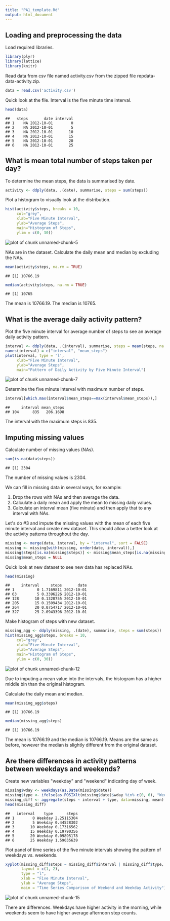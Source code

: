 ```yaml
---
title: "PA1_template.Rd"
output: html_document
---
```


Loading and preprocessing the data
----------------------------------

Load required libraries.


```r
library(plyr)
library(lattice)
library(knitr)
```

Read data from csv file named activity.csv from the zipped file repdata-data-activity.zip.

```r
data = read.csv('activity.csv')
```

Quick look at the file. Interval is the five minute time interval.

```r
head(data)
```

```
##   steps       date interval
## 1    NA 2012-10-01        0
## 2    NA 2012-10-01        5
## 3    NA 2012-10-01       10
## 4    NA 2012-10-01       15
## 5    NA 2012-10-01       20
## 6    NA 2012-10-01       25
```

What is mean total number of steps taken per day?
----------------------------------

To determine the mean steps, the data is summarised by date.

```r
activity <- ddply(data, .(date), summarise, steps = sum(steps))
```

Plot a histogram to visually look at the distribution.

```r
hist(activity$steps, breaks = 10,
     col="grey",
     xlab="Five Minute Interval", 
     ylab="Average Steps",
     main="Histogram of Steps",
     ylim = c(0, 30))
```

![plot of chunk unnamed-chunk-5](figure/unnamed-chunk-5-1.png) 

NAs are in the dataset.
Calculate the daily mean and median by excluding the NAs.

```r
mean(activity$steps, na.rm = TRUE)
```

```
## [1] 10766.19
```

```r
median(activity$steps, na.rm = TRUE)
```

```
## [1] 10765
```

The mean is 10766.19.
The median is 10765.

What is the average daily activity pattern?
----------------------------------

Plot the five minute interval for average number of steps to see an average daily activity pattern.

```r
interval <- ddply(data, .(interval), summarise, steps = mean(steps, na.rm = TRUE))
names(interval) = c("interval", "mean_steps")
plot(interval, type = 'l',
     xlab="Five Minute Interval", 
     ylab="Average Steps",
     main="Pattern of Daily Activity by Five Minute Interval")
```

![plot of chunk unnamed-chunk-7](figure/unnamed-chunk-7-1.png) 

Determine the five minute interval with maximum number of steps.

```r
interval[which.max(interval$mean_steps==max(interval$mean_steps)),]
```

```
##     interval mean_steps
## 104      835   206.1698
```

The interval with the maximum steps is 835.

Imputing missing values
----------------------------------

Calculate number of missing values (NAs).

```r
sum(is.na(data$steps))
```

```
## [1] 2304
```

The number of missing values is 2304.

We can fill in missing data in several ways, for example:
1. Drop the rows with NAs and then average the data.
2. Calculate a daily mean and apply the mean to missing daily values.
3. Calculate an interval mean (five minute) and then apply that to any interval with NAs.

Let's do #3 and impute the missing values with the mean of each five minute interval and create new dataset. This should allow a better look at the activity patterns throughout the day.

```r
missing <- merge(data, interval, by = "interval", sort = FALSE)
missing <- missing[with(missing, order(date, interval)),]
missing$steps[is.na(missing$steps)] <- missing$mean_steps[is.na(missing$steps)]
missing$mean_steps = NULL
```

Quick look at new dataset to see new data has replaced NAs.

```r
head(missing)
```

```
##     interval     steps       date
## 1          0 1.7169811 2012-10-01
## 63         5 0.3396226 2012-10-01
## 128       10 0.1320755 2012-10-01
## 205       15 0.1509434 2012-10-01
## 264       20 0.0754717 2012-10-01
## 327       25 2.0943396 2012-10-01
```

Make histogram of steps with new dataset.

```r
missing_agg <- ddply(missing, .(date), summarise, steps = sum(steps))
hist(missing_agg$steps, breaks = 10,
     col="grey",
     xlab="Five Minute Interval", 
     ylab="Average Steps",
     main="Histogram of Steps",
     ylim = c(0, 30))
```

![plot of chunk unnamed-chunk-12](figure/unnamed-chunk-12-1.png) 

Due to imputing a mean value into the intervals, the histogram has a higher middle bin than the original histogram.

Calculate the daily mean and median.

```r
mean(missing_agg$steps)
```

```
## [1] 10766.19
```

```r
median(missing_agg$steps)
```

```
## [1] 10766.19
```

The mean is 10766.19 and the median is 10766.19.
Means are the same as before, however the median is slightly different from the original dataset.

Are there differences in activity patterns between weekdays and weekends?
----------------------------------

Create new variables "weekday" and "weekend" indicating day of week.

```r
missing$wday <- weekdays(as.Date(missing$date))
missing$type <- ifelse(as.POSIXlt(missing$date)$wday %in% c(0, 6), "Weekend", "Weekday")
missing_diff <- aggregate(steps ~ interval + type, data=missing, mean)
head(missing_diff)
```

```
##   interval    type      steps
## 1        0 Weekday 2.25115304
## 2        5 Weekday 0.44528302
## 3       10 Weekday 0.17316562
## 4       15 Weekday 0.19790356
## 5       20 Weekday 0.09895178
## 6       25 Weekday 1.59035639
```

Plot panel of time series of the five minute intervals showing the pattern of weekdays vs. weekends.

```r
xyplot(missing_diff$steps ~ missing_diff$interval | missing_diff$type,
       layout = c(1, 2),
       type = "l",
       xlab = "Five Minute Interval",
       ylab = "Average Steps",
       main = "Time Series Comparison of Weekend and Weekday Activity")
```

![plot of chunk unnamed-chunk-15](figure/unnamed-chunk-15-1.png) 

There are differences. Weekdays have higher activity in the morning, while weekends seem to have higher average afternoon step counts.

